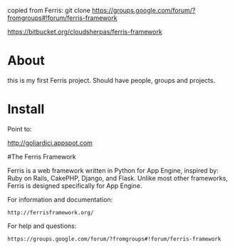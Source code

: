 
copied from Ferris:
git clone https://groups.google.com/forum/?fromgroups#!forum/ferris-framework

https://bitbucket.org/cloudsherpas/ferris-framework

About
=====

this is my first Ferris project. Should have people, groups and projects.

Install
=======

Point to:

  http://goliardici.appspot.com

#The Ferris Framework

Ferris is a web framework written in Python for App Engine, inspired by: Ruby on Rails, CakePHP, Django, and Flask. Unlike most other frameworks, Ferris is designed specifically for App Engine.

For information and documentation:

    http://ferrisframework.org/

For help and questions: 

    https://groups.google.com/forum/?fromgroups#!forum/ferris-framework
